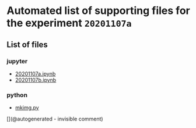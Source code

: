 # Automated list of supporting files for the __experiment `20201107a`__

## List of files

### jupyter

* [20201107a.ipynb](/matty/20201107a/20201107a.ipynb)
* [20201107b.ipynb](/matty/20201107a/20201107b.ipynb)


### python

* [mkimg.py](/matty/20201107a/mkimg.py)


[](@autogenerated - invisible comment)